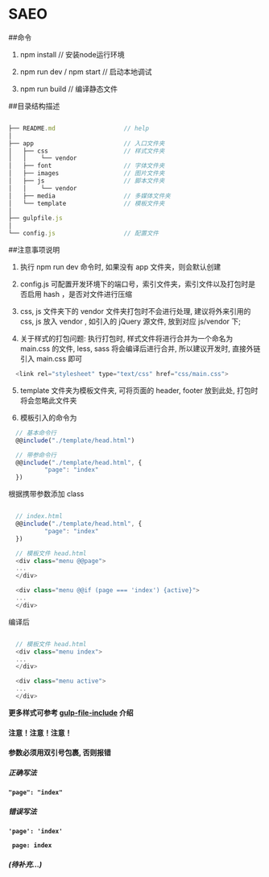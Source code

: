 SAEO
===========================

##命令
1. npm install  // 安装node运行环境

2. npm run dev / npm start   // 启动本地调试

3. npm run build // 编译静态文件

##目录结构描述

```javascript

├── README.md                   // help
│
├── app                         // 入口文件夹
│   ├── css                     // 样式文件夹
│   │    └── vendor
│   ├── font                    // 字体文件夹
│   ├── images                  // 图片文件夹
│   ├── js                      // 脚本文件夹
│   │    └── vendor
│   ├── media                   // 多媒体文件夹
│   └── template                // 模板文件夹
│
├── gulpfile.js
│
└── config.js                   // 配置文件

```

##注意事项说明

1. 执行 npm run dev 命令时, 如果没有 app 文件夹，则会默认创建

2. config.js 可配置开发环境下的端口号，索引文件夹，索引文件以及打包时是否启用 hash ，是否对文件进行压缩

3. css, js 文件夹下的 vendor 文件夹打包时不会进行处理, 建议将外来引用的 css, js 放入 vendor , 如引入的 jQuery 源文件, 放到对应 js/vendor 下;

4. 关于样式的打包问题: 执行打包时, 样式文件将进行合并为一个命名为 main.css 的文件, less, sass 将会编译后进行合并, 所以建议开发时, 直接外链引入 main.css 即可
  
  ```javascript
    <link rel="stylesheet" type="text/css" href="css/main.css">
  ```

5. template 文件夹为模板文件夹, 可将页面的 header, footer 放到此处, 打包时将会忽略此文件夹

6. 模板引入的命令为 
  ```javascript
    // 基本命令行
    @@include("./template/head.html")

    // 带参命令行
    @@include("./template/head.html", {
			"page": "index"
    })
  ```

  根据携带参数添加 class
  ```javascript

    // index.html
    @@include("./template/head.html", {
			"page": "index"
    })

    // 模板文件 head.html
    <div class="menu @@page">
    ...
    </div>

    <div class="menu @@if (page === 'index') {active}">
    ...
    </div>
  ```
  编译后
  ```javascript

    // 模板文件 head.html
    <div class="menu index">
    ...
    </div>

    <div class="menu active">
    ...
    </div>
  ```
  **更多样式可参考 [gulp-file-include](https://www.npmjs.com/package/gulp-include-file) 介绍**

  #### 注意！注意！注意！
  #### 参数必须用双引号包裹, 否则报错

  ##### 正确写法
  **`"page": "index"`**
  
  ##### 错误写法
  **`'page': 'index'`**

  **` page: index`**

  ##### (待补充...)